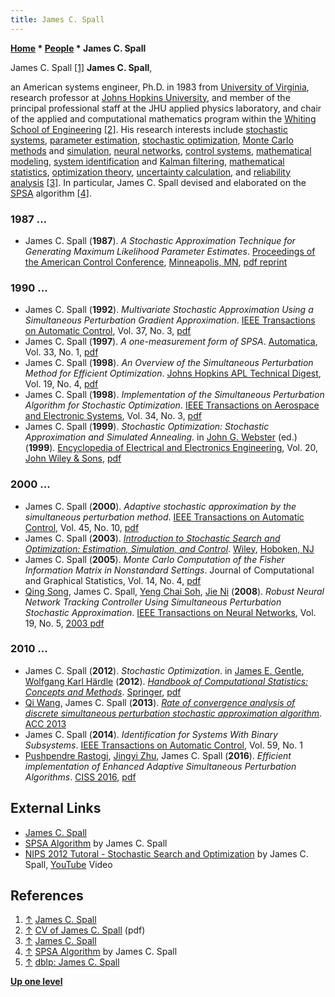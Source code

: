 ```yaml
---
title: James C. Spall
---
```

**[Home](Home "Home") \* [People](People "People") \* James C. Spall**



 [](http://www.ams.jhu.edu/~spall/Personal/) James C. Spall <a id="cite-note-1" href="#cite-ref-1">[1]</a> 
**James C. Spall**,  

an American systems engineer, Ph.D. in 1983 from [University of Virginia](https://en.wikipedia.org/wiki/University_of_Virginia), research professor at [Johns Hopkins University](https://en.wikipedia.org/wiki/Johns_Hopkins_University), 
and member of the principal professional staff at the JHU applied physics laboratory, and chair of the applied and computational mathematics program within the [Whiting School of Engineering](https://en.wikipedia.org/wiki/Whiting_School_of_Engineering) <a id="cite-note-2" href="#cite-ref-2">[2]</a>. His research interests include [stochastic systems](https://en.wikipedia.org/wiki/Stochastic_process), [parameter estimation](https://en.wikipedia.org/wiki/Estimation_theory), [stochastic optimization](https://en.wikipedia.org/wiki/Stochastic_optimization), [Monte Carlo methods](https://en.wikipedia.org/wiki/Monte_Carlo_method) and [simulation](https://en.wikipedia.org/wiki/Simulation), [neural networks](Neural_Networks "Neural Networks"), [control systems](https://en.wikipedia.org/wiki/Control_system), [mathematical modeling](https://en.wikipedia.org/wiki/Mathematical_model), [system identification](https://en.wikipedia.org/wiki/System_identification) and [Kalman filtering](https://en.wikipedia.org/wiki/Kalman_filter), [mathematical statistics](https://en.wikipedia.org/wiki/Mathematical_statistics), [optimization theory](https://en.wikipedia.org/wiki/Mathematical_optimization), [uncertainty calculation](https://en.wikipedia.org/wiki/Uncertainty), and [reliability analysis](https://en.wikipedia.org/wiki/Reliability_engineering) <a id="cite-note-3" href="#cite-ref-3">[3]</a>. In particular, James C. Spall devised and elaborated on the [SPSA](SPSA "SPSA") algorithm <a id="cite-note-4" href="#cite-ref-4">[4]</a>. 



### 1987 ...


* James C. Spall (**1987**). *A Stochastic Approximation Technique for Generating Maximum Likelihood Parameter Estimates*. [Proceedings of the American Control Conference](http://ieeexplore.ieee.org/xpl/mostRecentIssue.jsp?punumber=4789283), [Minneapolis, MN](https://en.wikipedia.org/wiki/Minneapolis), [pdf reprint](http://www.jhuapl.edu/spsa/PDF-SPSA/Spall_A_Stochastic_Approximation.PDF)


### 1990 ...


* James C. Spall (**1992**). *Multivariate Stochastic Approximation Using a Simultaneous Perturbation Gradient Approximation*. [IEEE Transactions on Automatic Control](IEEE#TAC "IEEE"), Vol. 37, No. 3, [pdf](https://www.jhuapl.edu/spsa/PDF-SPSA/Spall_TAC92.pdf)
* James C. Spall (**1997**). *A one-measurement form of SPSA*. [Automatica](http://www.journals.elsevier.com/automatica), Vol. 33, No. 1, [pdf](http://www.jhuapl.edu/spsa/PDF-SPSA/automatica97_one_measSPSA.pdf)
* James C. Spall (**1998**). *An Overview of the Simultaneous Perturbation Method for Efficient Optimization*. [Johns Hopkins APL Technical Digest](http://www.jhuapl.edu/techdigest/), Vol. 19, No. 4, [pdf](http://www.jhuapl.edu/spsa/PDF-SPSA/Spall_An_Overview.PDF)
* James C. Spall (**1998**). *Implementation of the Simultaneous Perturbation Algorithm for Stochastic Optimization*. [IEEE Transactions on Aerospace and Electronic Systems](IEEE#TOCAES "IEEE"), Vol. 34, No. 3, [pdf](http://www.jhuapl.edu/spsa/PDF-SPSA/Spall_Implementation_of_the_Simultaneous.PDF)
* James C. Spall (**1999**). *Stochastic Optimization: Stochastic Approximation and Simulated Annealing*. in [John G. Webster](https://en.wikipedia.org/wiki/John_G._Webster) (ed.) (**1999**). [Encyclopedia of Electrical and Electronics Engineering](http://onlinelibrary.wiley.com/book/10.1002/047134608X), Vol. 20, [John Wiley & Sons](https://en.wikipedia.org/wiki/John_Wiley_%26_Sons), [pdf](http://www.jhuapl.edu/spsa/PDF-SPSA/Spall_Stochastic_Optimization.PDF)


### 2000 ...


* James C. Spall (**2000**). *Adaptive stochastic approximation by the simultaneous perturbation method*. [IEEE Transactions on Automatic Control](IEEE#TAC "IEEE"), Vol. 45, No. 10, [pdf](http://www.jhuapl.edu/spsa/PDF-SPSA/Spall_TAC00.pdf)
* James C. Spall (**2003**). *[Introduction to Stochastic Search and Optimization: Estimation, Simulation, and Control](https://www.jhuapl.edu/ISSO/)*. [Wiley](https://en.wikipedia.org/wiki/John_Wiley_%26_Sons), [Hoboken, NJ](https://en.wikipedia.org/wiki/Hoboken,_New_Jersey)
* James C. Spall (**2005**). *Monte Carlo Computation of the Fisher Information Matrix in Nonstandard Settings*. Journal of Computational and Graphical Statistics, Vol. 14, No. 4, [pdf](http://www.jhuapl.edu/SPSA/PDF-SPSA/Spall_JCGS05_000.pdf)
* [Qing Song](https://dblp.uni-trier.de/pers/hd/s/Song_0001:Qing), James C. Spall, [Yeng Chai Soh](http://dblp.uni-trier.de/pers/hd/s/Soh:Yeng_Chai), [Jie Ni](http://dblp.uni-trier.de/pers/hd/n/Ni:Jie) (**2008**). *Robust Neural Network Tracking Controller Using Simultaneous Perturbation Stochastic Approximation*. [IEEE Transactions on Neural Networks](IEEE#NN "IEEE"), Vol. 19, No. 5, [2003 pdf](https://pdfs.semanticscholar.org/3f2a/4d69ca8adbbc072d82af58b3c750621d36ab.pdf)


### 2010 ...


* James C. Spall (**2012**). *Stochastic Optimization*. in [James E. Gentle](Mathematician#JEGentle "Mathematician"), [Wolfgang Karl Härdle](Mathematician#WKHaerdle "Mathematician") (**2012**). *[Handbook of Computational Statistics: Concepts and Methods](https://www.springer.com/gp/book/9783642215506)*. [Springer](https://en.wikipedia.org/wiki/Springer_Science%2BBusiness_Media), [pdf](http://www.jhuapl.edu/spsa/Comp_Stat_handbook_2nd-edition_Spall.pdf)
* [Qi Wang](index.php?title=Qi_Wang&action=edit&redlink=1 "Qi Wang (page does not exist)"), James C. Spall (**2013**). *[Rate of convergence analysis of discrete simultaneous perturbation stochastic approximation algorithm](https://ieeexplore.ieee.org/document/6580576)*. [ACC 2013](https://dblp.uni-trier.de/db/conf/amcc/acc2013.html)
* James C. Spall (**2014**). *Identification for Systems With Binary Subsystems*. [IEEE Transactions on Automatic Control](IEEE#TAC "IEEE"), Vol. 59, No. 1
* [Pushpendre Rastogi](https://scholar.google.com/citations?user=nqDASHMAAAAJ), [Jingyi Zhu](https://dblp.uni-trier.de/pers/hd/z/Zhu:Jingyi), James C. Spall (**2016**). *Efficient implementation of Enhanced Adaptive Simultaneous Perturbation Algorithms*. [CISS 2016](http://dblp.uni-trier.de/db/conf/ciss/ciss2016.html#RastogiZS16), [pdf](http://www.cs.jhu.edu/~prastog3/res/rastogi2016efficient.pdf)


## External Links


* [James C. Spall](http://www.ams.jhu.edu/~spall/Personal/)
* [SPSA Algorithm](http://www.jhuapl.edu/spsa/) by James C. Spall
* [NIPS 2012 Tutoral - Stochastic Search and Optimization](https://youtu.be/kVJQkmYU2VA) by James C. Spall, [YouTube](https://en.wikipedia.org/wiki/YouTube) Video


 
## References


1. <a id="cite-ref-1" href="#cite-note-1">↑</a> [James C. Spall](http://www.ams.jhu.edu/~spall/Personal/)
2. <a id="cite-ref-2" href="#cite-note-2">↑</a> [CV of James C. Spall](http://www.ams.jhu.edu/~spall/Personal/Spall_CV.pdf) (pdf)
3. <a id="cite-ref-3" href="#cite-note-3">↑</a> [James C. Spall](http://www.ams.jhu.edu/~spall/Personal/)
4. <a id="cite-ref-4" href="#cite-note-4">↑</a> [SPSA Algorithm](http://www.jhuapl.edu/spsa/) by James C. Spall
5. <a id="cite-ref-5" href="#cite-note-5">↑</a> [dblp: James C. Spall](https://dblp.uni-trier.de/pers/hd/s/Spall:James_C=)

**[Up one level](People "People")**







 
